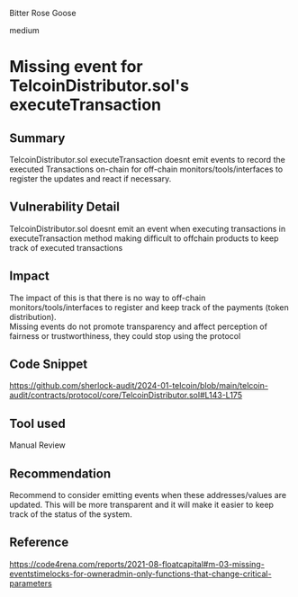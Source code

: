 Bitter Rose Goose

medium

# Missing event for TelcoinDistributor.sol's executeTransaction

## Summary
TelcoinDistributor.sol executeTransaction doesnt emit events to record the executed Transactions on-chain for off-chain monitors/tools/interfaces to register the updates and react if necessary.  

## Vulnerability Detail
TelcoinDistributor.sol doesnt emit an event when executing transactions in executeTransaction method  making difficult to offchain products to keep track of executed transactions

## Impact
The impact of this is that there is no way to off-chain monitors/tools/interfaces to register and keep track of the payments (token distribution).  
Missing events do not promote transparency and affect  perception of fairness or trustworthiness, they could stop using the protocol  

## Code Snippet
https://github.com/sherlock-audit/2024-01-telcoin/blob/main/telcoin-audit/contracts/protocol/core/TelcoinDistributor.sol#L143-L175

## Tool used

Manual Review

## Recommendation
Recommend to consider emitting events when these addresses/values are updated. This will be more transparent and it will make it easier to keep track of the status of the system.

## Reference  
https://code4rena.com/reports/2021-08-floatcapital#m-03-missing-eventstimelocks-for-owneradmin-only-functions-that-change-critical-parameters